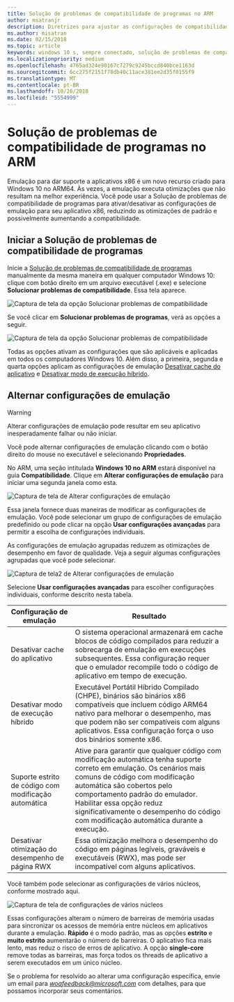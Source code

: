 ```yaml
---
title: Solução de problemas de compatibilidade de programas no ARM
author: msatranjr
description: Diretrizes para ajustar as configurações de compatibilidade se seu aplicativo não estiver funcionando corretamente no ARM
ms.author: misatran
ms.date: 02/15/2018
ms.topic: article
keywords: windows 10 s, sempre conectado, solução de problemas de compatibilidade, windows no ARM
ms.localizationpriority: medium
ms.openlocfilehash: 4765ad324e90167c7279c9245bccd840bce1163d
ms.sourcegitcommit: 6cc275f2151f78db40c11ace381ee2d35f0155f9
ms.translationtype: MT
ms.contentlocale: pt-BR
ms.lasthandoff: 10/26/2018
ms.locfileid: "5554999"
---
```

# <a name="program-compatibility-troubleshooter-on-arm"></a>Solução de problemas de compatibilidade de programas no ARM
Emulação para dar suporte a aplicativos x86 é um novo recurso criado para Windows 10 no ARM64. Às vezes, a emulação executa otimizações que não resultam na melhor experiência. Você pode usar a Solução de problemas de compatibilidade de programas para ativar/desativar as configurações de emulação para seu aplicativo x86, reduzindo as otimizações de padrão e possivelmente aumentando a compatibilidade.

## <a name="start-the-program-compatibility-troubleshooter"></a>Iniciar a Solução de problemas de compatibilidade de programas
Inicie a [Solução de problemas de compatibilidade de programas](https://support.microsoft.com/en-us/help/15078/windows-make-older-programs-compatible) manualmente da mesma maneira em qualquer computador Windows 10: clique com botão direito em um arquivo executável (.exe) e selecione **Solucionar problemas de compatibilidade**. Essa tela aparece.

![Captura de tela da opção Solucionar problemas de compatibilidade](images/arm/Capture4.png)

Se você clicar em **Solucionar problemas de programas**, verá as opções a seguir.

![Captura de tela da opção Solucionar problemas de compatibilidade](images/arm/Capture5.png)

Todas as opções ativam as configurações que são aplicáveis e aplicadas em todos os computadores Windows 10. Além disso, a primeira, segunda e quarta opções aplicam as configurações de emulação [Desativar cache do aplicativo](#disable-app-cache) e [Desativar modo de execução híbrido](#disable-hybrid-exec-mode).

## <a name="toggling-emulation-settings"></a>Alternar configurações de emulação
> [!WARNING]
> Alterar configurações de emulação pode resultar em seu aplicativo inesperadamente falhar ou não iniciar.

Você pode alternar configurações de emulação clicando com o botão direito do mouse no executável e selecionando **Propriedades**.

No ARM, uma seção intitulada **Windows 10 no ARM** estará disponível na guia **Compatibilidade**. Clique em **Alterar configurações de emulação** para iniciar uma segunda janela como esta.

![Captura de tela de Alterar configurações de emulação](images/arm/Capture.png)

Essa janela fornece duas maneiras de modificar as configurações de emulação. Você pode selecionar um grupo de configurações de emulação predefinido ou pode clicar na opção **Usar configurações avançadas** para permitir a escolha de configurações individuais.

As configurações de emulação agrupadas reduzem as otimizações de desempenho em favor de qualidade. Veja a seguir algumas configurações agrupadas que você pode selecionar.

![Captura de tela2 de Alterar configurações de emulação](images/arm/Capture2.png)

Selecione **Usar configurações avançadas** para escolher configurações individuais, conforme descrito nesta tabela.

| Configuração de emulação | Resultado |
| ----------------- | ----------- |
| <p id="disable-app-cache">Desativar cache do aplicativo</p> | O sistema operacional armazenará em cache blocos de código compilados para reduzir a sobrecarga de emulação em execuções subsequentes. Essa configuração requer que o emulador recompile todo o código de aplicativo em tempo de execução. |
| <p id="disable-hybrid-exec-mode">Desativar modo de execução híbrido</p> | Executável Portátil Híbrido Compilado (CHPE), binários são binários x86 compatíveis que incluem código ARM64 nativo para melhorar o desempenho, mas que podem não ser compatíveis com alguns aplicativos. Essa configuração força o uso dos binários somente x86. |
| Suporte estrito de código com modificação automática | Ative para garantir que qualquer código com modificação automática tenha suporte correto em emulação. Os cenários mais comuns de código com modificação automática são cobertos pelo comportamento padrão do emulador. Habilitar essa opção reduz significativamente o desempenho do código com modificação automática durante a execução. |
| Desativar otimização do desempenho de página RWX | Essa otimização melhora o desempenho do código em páginas legíveis, graváveis e executáveis (RWX), mas pode ser incompatível com alguns aplicativos. |

Você também pode selecionar as configurações de vários núcleos, conforme mostrado aqui.

![Captura de tela de configurações de vários núcleos](images/arm/Capture3.png)

Essas configurações alteram o número de barreiras de memória usadas para sincronizar os acessos de memória entre núcleos em aplicativos durante a emulação. **Rápido** é o modo padrão, mas as opções **estrito** e **muito estrito** aumentarão o número de barreiras. O aplicativo fica mais lento, mas reduz o risco de erros de aplicativo. A opção **single-core** remove todas as barreiras, mas força todos os threads de aplicativo a serem executados em um único núcleo.

Se o problema for resolvido ao alterar uma configuração específica, envie um email para *woafeedback@microsoft.com* com detalhes, para que possamos incorporar seus comentários.